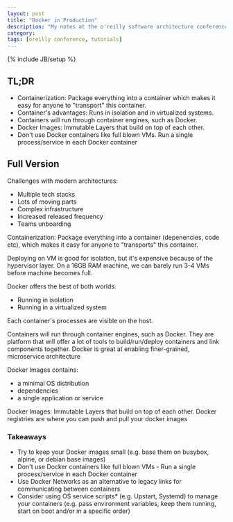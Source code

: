 ```yaml
---
layout: post
title: "Docker in Production"
description: "My notes at the o'reilly software architecture conference"
category: 
tags: [oreilly conference, tutorials]
---
```

{% include JB/setup %}

## TL;DR
- Containerization: Package everything into a container which makes it easy for anyone to "transport" this container.
- Container's advantages: Runs in isolation and in virtualized systems.
- Containers will run through container engines, such as Docker.
- Docker Images: Immutable Layers that build on top of each other.
- Don't use Docker containers like full blown VMs. Run a single process/service in each Docker container

## Full Version

Challenges with modern architectures:

- Multiple tech stacks
- Lots of moving parts
- Complex infrastructure
- Increased released frequency
- Teams unboarding


Containerization: Package everything into a container (depenencies, code etc), which makes it easy for anyone to "transports" this container. 

Deploying on VM is good for isolation, but it's expensive because of the hypervisor layer. On a 16GB RAM machine, we can barely run 3-4 VMs before machine becomes full.

Docker offers the best of both worlds: 

- Running in isolation
- Running in a virtualized system

Each container's processes are visible on the host. 

Containers will run through container engines, such as Docker. They are platform that will offer a lot of tools to build/run/deploy containers and link components together. Docker is great at enabling finer-grained, microservice architecture

Docker Images contains:
- a minimal OS distribution
- dependencies
- a single application or service

Docker Images: Immutable Layers that build on top of each other. 
Docker registries are where you can push and pull your docker images

### Takeaways

- Try to keep your Docker images small (e.g. base them on busybox, alpine, or debian base images)
- Don't use Docker containers like full blown VMs - Run a single process/service in each Docker container
- Use Docker Networks as an alternative to legacy links for communicating between containers
- Consider using OS service scripts* (e.g. Upstart, Systemd) to manage your containers (e.g. pass environment variables, keep them running, start on boot and/or in a specific order)